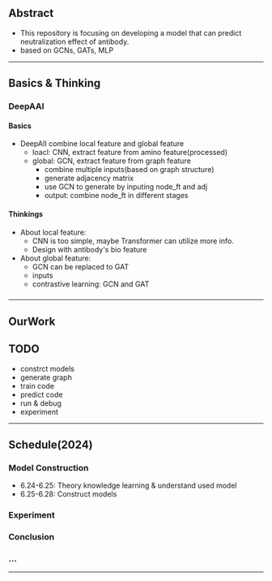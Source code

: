 ## Abstract
* This repository is focusing on developing a model that can predict neutralization effect of antibody.
* based on GCNs, GATs, MLP

****
## Basics & Thinking

### DeepAAI
#### Basics
* DeepAII combine local feature and global feature
  * loacl: CNN, extract feature from amino feature(processed)
  * global: GCN, extract feature from graph feature
    * combine multiple inputs(based on graph structure)
    * generate adjacency matrix
    * use GCN to generate by inputing node_ft and adj 
    * output: combine node_ft in different stages

#### Thinkings
* About local feature: 
  * CNN is too simple, maybe Transformer can utilize more info.
  * Design with antibody's bio feature
* About global feature:
  * GCN can be replaced to GAT
  * inputs
  * contrastive learning: GCN and GAT


### 


****

## OurWork


## TODO
* constrct models
* generate graph
* train code
* predict code
* run & debug
* experiment

****

## Schedule(2024)
### Model Construction
* 6.24-6.25: Theory knowledge learning & understand used model
* 6.25-6.28: Construct models

### Experiment


### Conclusion


### ...


****

